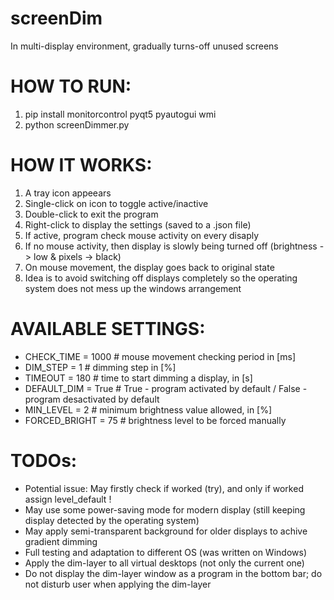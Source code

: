 # screenDim
In multi-display environment, gradually turns-off unused screens

# HOW TO RUN:
1) pip install monitorcontrol pyqt5 pyautogui wmi
2) python screenDimmer.py

# HOW IT WORKS:
1) A tray icon appeears
2) Single-click on icon to toggle active/inactive
3) Double-click to exit the program
4) Right-click to display the settings (saved to a .json file)
5) If active, program check mouse activity on every disaply
6) If no mouse activity, then display is slowly being turned off (brightness -> low & pixels -> black)
7) On mouse movement, the display goes back to original state
8) Idea is to avoid switching off displays completely so the operating system does not mess up the windows arrangement

# AVAILABLE SETTINGS:
- CHECK_TIME = 1000   # mouse movement checking period in [ms]
- DIM_STEP = 1        # dimming step in [%]
- TIMEOUT = 180       # time to start dimming a display, in [s]
- DEFAULT_DIM = True  # True - program activated by default / False - program desactivated by default
- MIN_LEVEL = 2       # minimum brightness value allowed, in [%]
- FORCED_BRIGHT = 75  # brightness level to be forced manually

# TODOs:
- Potential issue: May firstly check if <readLuminance> worked (try), and only if worked assign level_default !
- May use some power-saving mode for modern display (still keeping display detected by the operating system)
- May apply semi-transparent background for older displays to achive gradient dimming
- Full testing and adaptation to different OS (was written on Windows)
- Apply the dim-layer to all virtual desktops (not only the current one)
- Do not display the dim-layer window as a program in the bottom bar; do not disturb user when applying the dim-layer
